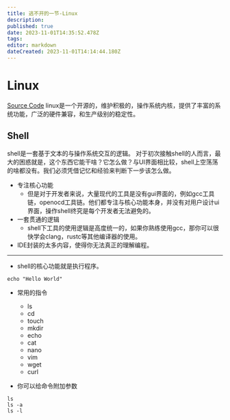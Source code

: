 ```yaml
---
title: 逃不开的一节-Linux
description: 
published: true
date: 2023-11-01T14:35:52.478Z
tags: 
editor: markdown
dateCreated: 2023-11-01T14:14:44.180Z
---
```


# Linux
[Source Code](https://www.kernel.org/)
linux是一个开源的，维护积极的，操作系统内核，提供了丰富的系统功能，广泛的硬件兼容，和生产级别的稳定性。
## Shell
shell是一套基于文本的与操作系统交互的逻辑。
对于初次接触shell的人而言，最大的困惑就是，这个东西它能干啥？它怎么做？与UI界面相比较，shell上空荡荡的啥都没有。我们必须凭借记忆和经验来判断下一步该怎么做。
- 专注核心功能
	- 但是对于开发者来说，大量现代的工具是没有gui界面的，例如gcc工具链，openocd工具链。他们都专注与核心功能本身，并没有对用户设计ui界面，操作shell终究是每个开发者无法避免的。
- 一套贯通的逻辑
	- shell下工具的使用逻辑是高度统一的，如果你熟练使用gcc，那你可以很快学会clang，rustc等其他编译器的使用。
- IDE封装的太多内容，使得你无法真正的理解编程。
---
- shell的核心功能就是执行程序。
```shell
echo "Hello World"
```
- 常用的指令
	- ls
  - cd 
  - touch
  - mkdir
  - echo
  - cat
  - nano
  - vim
  - wget
  - curl
  
- 你可以给命令附加参数
```shell
ls
ls -a
ls -l
```
  